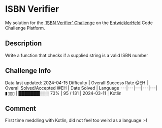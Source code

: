 # ISBN Verifier

My solution for the ['ISBN Verifier' Challenge](https://platform.entwicklerheld.de/challenge/isbn-verifier?technology=Kotlin) on the [EntwicklerHeld](https://platform.entwicklerheld.de/) Code Challenge Platform.

## Description
Write a function that checks if a supplied string is a valid ISBN number

## Challenge Info
Data last updated: 2024-04-15
Difficulty | Overall Success Rate @EH | Overall Solved/Accepted @EH | Date Solved | Language
---|---|---|---|---|
▮▯▯▯ | ███████░░░ 73% | 95 / 131 | 2024-03-11 | Kotlin

## Comment
First time meddling with Kotlin, did not feel too weird as a language :-)